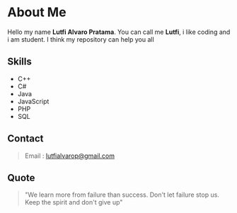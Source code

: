 # About Me

Hello my name **Lutfi Alvaro Pratama**. You can call me **Lutfi**, i like coding and i am student. I think my repository can help you all

## Skills

- C++
- C#
- Java
- JavaScript
- PHP
- SQL

## Contact

>Email : lutfialvarop@gmail.com

## Quote

>"We learn more from failure than success. Don't let failure stop us. Keep the spirit and don't give up"
